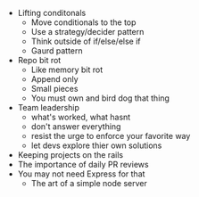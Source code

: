 - Lifting conditonals
  - Move conditionals to the top
  - Use a strategy/decider pattern
  - Think outside of if/else/else if
  - Gaurd pattern
- Repo bit rot
  - Like memory bit rot
  - Append only
  - Small pieces
  - You must own and bird dog that thing
- Team leadership 
  - what's worked, what hasnt
  - don't answer everything
  - resist the urge to enforce your favorite way
  - let devs explore thier own solutions
- Keeping projects on the rails
- The importance of daily PR reviews
- You may not need Express for that
  - The art of a simple node server
